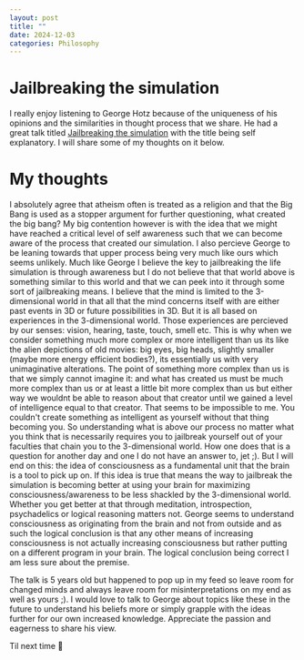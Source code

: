 ```yaml
---
layout: post
title: ""
date: 2024-12-03
categories: Philosophy
---
```


# Jailbreaking the simulation

I really enjoy listening to George Hotz because of the uniqueness of his opinions and the similarities in thought process that we share. He had a great talk titled [Jailbreaking the simulation](https://www.youtube.com/watch?v=ESXOAJRdcwQ&list=LL&index=1) with the title being self explanatory. I will share some of my thoughts on it below.

# My thoughts

I absolutely agree that atheism often is treated as a religion and that the Big Bang is used as a stopper argument for further questioning, what created the big bang? My big contention however is with the idea that we might have reached a critical level of self awareness such that we can become aware of the process that created our simulation. I also percieve George to be leaning towards that upper process being very much like ours which seems unlikely. Much like George I believe the key to jailbreaking the life simulation is through awareness but I do not believe that that world above is something similar to this world and that we can peek into it through some sort of jailbreaking means. I believe that the mind is limited to the 3-dimensional world in that all that the mind concerns itself with are either past events in 3D or future possibilities in 3D. But it is all based on experiences in the 3-dimensional world. Those experiences are percieved by our senses: vision, hearing, taste, touch, smell etc. This is why when we consider something much more complex or more intelligent than us its like the alien depictions of old movies: big eyes, big heads, slightly smaller (maybe more energy efficient bodies?), its essentially us with very unimaginative alterations. The point of something more complex than us is that we simply cannot imagine it: and what has created us must be much more complex than us or at least a little bit more complex than us but either way we wouldnt be able to reason about that creator until we gained a level of intelligence equal to that creator. That seems to be impossible to me. You couldn't create something as intelligent as yourself without that thing becoming you. So understanding what is above our process no matter what you think that is necessarily requires you to jailbreak yourself out of your faculties that chain you to the 3-dimensional world. How one does that is a question for another day and one I do not have an answer to, jet ;). But I will end on this: the idea of consciousness as a fundamental unit that the brain is a tool to pick up on. If this idea is true that means the way to jailbreak the simulation is becoming better at using your brain for maximizing consciousness/awareness to be less shackled by the 3-dimensional world. Whether you get better at that through meditation, introspection, psychadelics or logical reasoning matters not. George seems to understand consciousness as originating from the brain and not from outside and as such the logical conclusion is that any other means of increasing consciousness is not actually increasing consciousness but rather putting on a different program in your brain. The logical conclusion being correct I am less sure about the premise.

The talk is 5 years old but happened to pop up in my feed so leave room for changed minds and always leave room for misinterpretations on my end as well as yours ;). I would love to talk to George about topics like these in the future to understand his beliefs more or simply grapple with the ideas further for our own increased knowledge. Appreciate the passion and eagerness to share his view.

Til next time :wave: